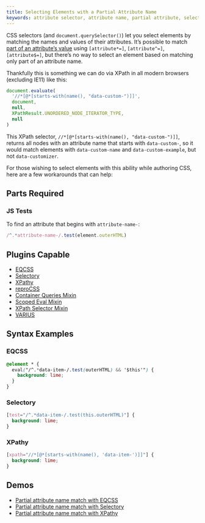 ```yaml
---
title: Selecting Elements with a Partial Attribute Name
keywords: attribute selector, attribute name, partial attribute, selector, css selector, selector resolver
---
```


CSS selectors (and `document.querySelector()`) let you select elements by matching the names and values of their attributes. It’s possible to match [part of an attribute’s value](https://drafts.csswg.org/selectors/#attribute-representation) using `[attribute*=]`, `[attribute^=]`, `[attribute$=]`, but there’s no way to select an element based on matching only part of an attribute name.

Thankfully this is something we can do via XPath in all modern browsers (excluding IE11) like this:

```javascript
document.evaluate(
  '//*[@*[starts-with(name(), "data-custom-")]]',
  document, 
  null, 
  XPathResult.UNORDERED_NODE_ITERATOR_TYPE, 
  null
)
```

This XPath selector, `//*[@*[starts-with(name(), "data-custom-")]]`, returns all nodes with an attribute name that starts with `data-custom-`, so it would match elements with `data-custom-name` and `data-custom-example`, but not `data-customizer`.

For those wishing to select elements with this ability while authoring CSS, here are a few workarounds that can help:

## Parts Required

### JS Tests

To find an attribute that begins with `attribute-name-`:

```javascript
/^.*attribute-name-/.test(element.outerHTML)
```

## Plugins Capable

- [EQCSS](../plugins/eqcss.html)
- [Selectory](../plugins/selectory.html)
- [XPathy](../plugins/xpathy.html)
- [reproCSS](../plugins/reprocss.html)
- [Container Queries Mixin](../plugins/container-queries-mixin.html)
- [Scoped Eval Mixin](../plugins/scoped-eval-mixin.html)
- [XPath Selector Mixin](../plugins/xpath-selector-mixin.html)
- [VARIUS](../plugins/varius.html)

## Syntax Examples

### EQCSS

```css
@element * {
  eval("/^.*data-item-/.test(outerHTML) && '$this'") {
    background: lime;
  }
}
```

### Selectory

```css
[test="/^.*data-item-/.test(this.outerHTML)"] {
  background: lime;
}
```

### XPathy

```css
[xpath="//*[@*[starts-with(name(), 'data-item-')]]"] {
  background: lime;
}
```

## Demos

- [Partial attribute name match with EQCSS](https://codepen.io/tomhodgins/pen/eWarWa)
- [Partial attribute name match with Selectory](http://codepen.io/tomhodgins/pen/MmQbWv)
- [Partial attribute name match with XPathy](https://codepen.io/tomhodgins/pen/RgNNOw)